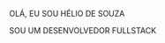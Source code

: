 <!--- - 👋 Hi, I’m @JotaH-ps
- 👀 I’m interested in ...
- 🌱 I’m currently learning ...
- 💞️ I’m looking to collaborate on ...
- 📫 How to reach me ...
- 😄 Pronouns: ...
- ⚡ Fun fact: ...
--->
OLÁ, EU SOU HÉLIO DE SOUZA

SOU UM DESENVOLVEDOR FULLSTACK

<!---
JotaH-ps/JotaH-ps is a ✨ special ✨ repository because its `README.md` (this file) appears on your GitHub profile.
You can click the Preview link to take a look at your changes.
--->
